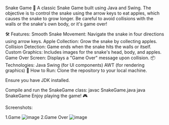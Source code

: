 Snake Game 🐍
A classic Snake Game built using Java and Swing. The objective is to control the snake using the arrow keys to eat apples, which causes the snake to grow longer. Be careful to avoid collisions with the walls or the snake's own body, or it's game over!

🛠️ Features:
Smooth Snake Movement: Navigate the snake in four directions using arrow keys.
Apple Collection: Grow the snake by collecting apples.
Collision Detection: Game ends when the snake hits the walls or itself.
Custom Graphics: Includes images for the snake's head, body, and apples.
Game Over Screen: Displays a "Game Over" message upon collision.
📦 Technologies:
Java
Swing (for UI components)
AWT (for rendering graphics)
🚀 How to Run:
Clone the repository to your local machine.

Ensure you have JDK installed.

Compile and run the SnakeGame class:
javac SnakeGame.java
java SnakeGame
Enjoy playing the game! 🎮


Screenshots:

1.Game
![image](https://github.com/user-attachments/assets/9f440d08-b997-43d5-87c0-37cc73f6a857)
2.Game Over
![image](https://github.com/user-attachments/assets/5f2470b2-ee1c-4aa6-846c-3637f490977f)
